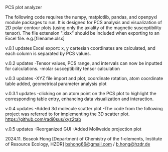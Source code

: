 PCS plot analyzer

The following code requires the numpy, matplotlib, pandas, and openpyxl module packages to run.
It is designed for PCS analysis and visualization of 2D polar contour plots (using only the axiality of the magnetic susceptibility tensor).
The file extension ".xlsx" should be included when exporting to an Excel file. e.g.[filename.xlsx]


v.0.1 updates
Excel export: x, y cartesian coordinates are calculated, and each column is separated by PCS values.

v.0.2 updates
-Tensor values, PCS range, and intervals can now be inputted for calculations.
-molar susceptibility tensor calculation

v.0.3 updates
-XYZ file import and plot, coordinate rotation, atom coordinate table added, geometrical parameter analysis plot

v.0.3.1 updates
-clicking on an atom point on the PCS plot to highlight the corresponding table entry, enhancing data visualization and interaction.

v.0.4 updates
-Added 3d molecule scatter plot
-The code from the following project was referred to for implementing the 3D scatter plot.
 https://github.com/radi0sus/xyz2tab

v.0.5 updates
-Reorganized GUI
-Added Mollweide projection plot


2024.11. Boseok Hong [Department of Chemistry of the f-elements, Institute of Resource Ecology, HZDR]
<bshong66@gmail.com> / <b.hong@hzdr.de>
